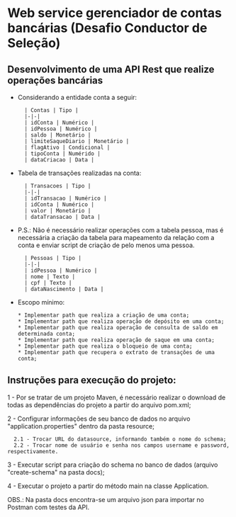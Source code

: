 # Web service gerenciador de contas bancárias (Desafio Conductor de Seleção)

## Desenvolvimento de uma API Rest que realize operações bancárias

- Considerando a entidade conta a seguir:

        | Contas | Tipo |
        |-|-|
        | idConta | Numérico |
        | idPessoa | Numérico |
        | saldo | Monetário |
        | limiteSaqueDiario | Monetário |
        | flagAtivo | Condicional |
        | tipoConta | Numérido |
        | dataCriacao | Data |

- Tabela de transações realizadas na conta:

        | Transacoes | Tipo |
        |-|-|
        | idTransacao | Numérico |
        | idConta | Numérico |
        | valor | Monetário |
        | dataTransacao | Data |

- P.S.: Não é necessário realizar operações com a tabela pessoa, mas é necessária a criação da tabela para mapeamento da relação com a conta e enviar script de criação de pelo menos uma pessoa.

        | Pessoas | Tipo |
        |-|-|
        | idPessoa | Numérico |
        | nome | Texto |
        | cpf | Texto |
        | dataNascimento | Data |

- Escopo mínimo:
    ```
    * Implementar path que realiza a criação de uma conta;
    * Implementar path que realiza operação de depósito em uma conta;
    * Implementar path que realiza operação de consulta de saldo em determinada conta;
    * Implementar path que realiza operação de saque em uma conta;
    * Implementar path que realiza o bloqueio de uma conta;
    * Implementar path que recupera o extrato de transações de uma conta;
    ```

## Instruções para execução do projeto:

   1 - Por se tratar de um projeto Maven, é necessário realizar o download de todas as dependências do projeto a partir do arquivo pom.xml;
   
   2 - Configurar informações de seu banco de dados no arquivo "application.properties" dentro da pasta resource;
      
      2.1 - Trocar URL do datasource, informando também o nome do schema;
      2.2 - Trocar nome de usuário e senha nos campos username e password, respectivamente.
   
   3 - Executar script para criação do schema no banco de dados (arquivo "create-schema" na pasta docs);
   
   4 - Executar o projeto a partir do método main na classe Application.
   
OBS.: Na pasta docs encontra-se um arquivo json para importar no Postman com testes da API.